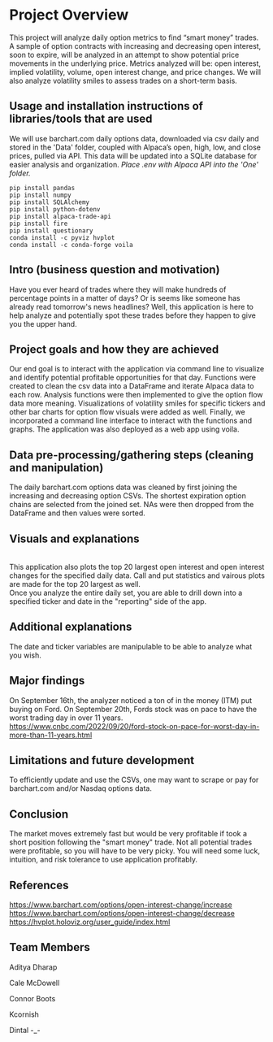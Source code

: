 # Project Overview
  
This project will analyze daily option metrics to find “smart money” trades. A sample of option contracts with increasing and decreasing open interest, soon to expire, will be analyzed in an attempt to show potential price movements in the underlying price. Metrics analyzed will be: open interest, implied volatility, volume, open interest change, and price changes. We will also analyze volatility smiles to assess trades on a short-term basis.


## Usage and installation instructions of libraries/tools that are used

We will use barchart.com daily options data, downloaded via csv daily and stored in the 'Data' folder, coupled with Alpaca’s open, high, low, and close prices, pulled via API. This data will be updated into a SQLite database for easier analysis and organization. *Place .env with Alpaca API into the 'One' folder.*

```
pip install pandas
pip install numpy
pip install SQLAlchemy
pip install python-dotenv
pip install alpaca-trade-api
pip install fire
pip install questionary
conda install -c pyviz hvplot
conda install -c conda-forge voila
```

## Intro (business question and motivation)

Have you ever heard of trades where they will make hundreds of percentage points in a matter of days? Or is seems like someone has already read tomorrow's news headlines? Well, this application is here to help analyze and potentially spot these trades before they happen to give you the upper hand.

## Project goals and how they are achieved

Our end goal is to interact with the application via command line to visualize and identify potential profitable opportunities for that day. Functions were created to clean the csv data into a DataFrame and iterate Alpaca data to each row. Analysis functions were then implemented to give the option flow data more meaning. Visualizations of volatility smiles for specific tickers and other bar charts for option flow visuals were added as well. Finally, we incorporated a command line interface to interact with the functions and graphs. The application was also deployed as a web app using voila.


## Data pre-processing/gathering steps (cleaning and manipulation)

The daily barchart.com options data was cleaned by first joining the increasing and decreasing option CSVs. The shortest expiration option chains are selected from the joined set. NAs were then dropped from the DataFrame and then values were sorted.

## Visuals and explanations


<br> This application also plots the top 20 largest open interest and open interest changes for the specified daily data. Call and put statistics and vairous plots are made for the top 20 largest as well. <br> Once you analyze the entire daily set, you are able to drill down into a specified ticker and date in the "reporting" side of the app.

## Additional explanations

The date and ticker variables are manipulable to be able to analyze what you wish.


## Major findings

On September 16th, the analyzer noticed a ton of in the money (ITM) put buying on Ford. On September 20th, Fords stock was on pace to have the worst trading day in over 11 years. <br> https://www.cnbc.com/2022/09/20/ford-stock-on-pace-for-worst-day-in-more-than-11-years.html

## Limitations and future development

To efficiently update and use the CSVs, one may want to scrape or pay for barchart.com and/or Nasdaq options data.

## Conclusion

The market moves extremely fast but would be very profitable if took a short position following the "smart money" trade. Not all potential trades were profitable, so you will have to be very picky. You will need some luck, intuition, and risk tolerance to use application profitably.

## References

https://www.barchart.com/options/open-interest-change/increase <br>
https://www.barchart.com/options/open-interest-change/decrease <br>
https://hvplot.holoviz.org/user_guide/index.html


## Team Members
  
Aditya Dharap
 
Cale McDowell
 
Connor Boots
 
Kcornish
 
Dintal -_-